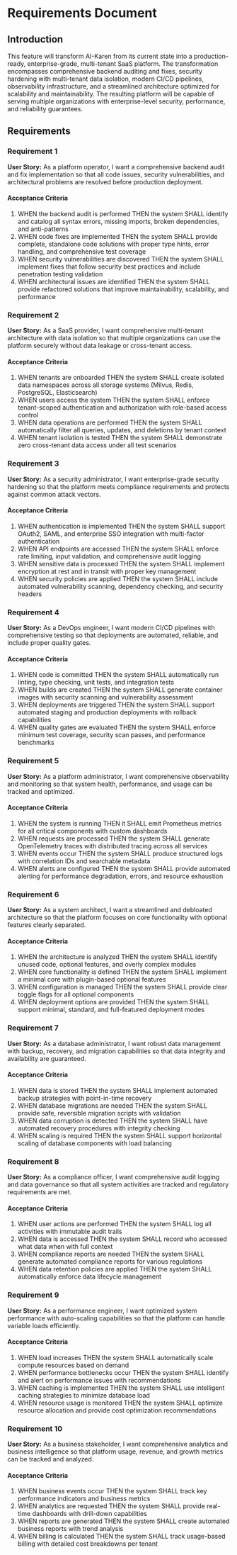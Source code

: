 # Requirements Document

## Introduction

This feature will transform AI-Karen from its current state into a production-ready, enterprise-grade, multi-tenant SaaS platform. The transformation encompasses comprehensive backend auditing and fixes, security hardening with multi-tenant data isolation, modern CI/CD pipelines, observability infrastructure, and a streamlined architecture optimized for scalability and maintainability. The resulting platform will be capable of serving multiple organizations with enterprise-level security, performance, and reliability guarantees.

## Requirements

### Requirement 1

**User Story:** As a platform operator, I want a comprehensive backend audit and fix implementation so that all code issues, security vulnerabilities, and architectural problems are resolved before production deployment.

#### Acceptance Criteria

1. WHEN the backend audit is performed THEN the system SHALL identify and catalog all syntax errors, missing imports, broken dependencies, and anti-patterns
2. WHEN code fixes are implemented THEN the system SHALL provide complete, standalone code solutions with proper type hints, error handling, and comprehensive test coverage
3. WHEN security vulnerabilities are discovered THEN the system SHALL implement fixes that follow security best practices and include penetration testing validation
4. WHEN architectural issues are identified THEN the system SHALL provide refactored solutions that improve maintainability, scalability, and performance

### Requirement 2

**User Story:** As a SaaS provider, I want comprehensive multi-tenant architecture with data isolation so that multiple organizations can use the platform securely without data leakage or cross-tenant access.

#### Acceptance Criteria

1. WHEN tenants are onboarded THEN the system SHALL create isolated data namespaces across all storage systems (Milvus, Redis, PostgreSQL, Elasticsearch)
2. WHEN users access the system THEN the system SHALL enforce tenant-scoped authentication and authorization with role-based access control
3. WHEN data operations are performed THEN the system SHALL automatically filter all queries, updates, and deletions by tenant context
4. WHEN tenant isolation is tested THEN the system SHALL demonstrate zero cross-tenant data access under all test scenarios

### Requirement 3

**User Story:** As a security administrator, I want enterprise-grade security hardening so that the platform meets compliance requirements and protects against common attack vectors.

#### Acceptance Criteria

1. WHEN authentication is implemented THEN the system SHALL support OAuth2, SAML, and enterprise SSO integration with multi-factor authentication
2. WHEN API endpoints are accessed THEN the system SHALL enforce rate limiting, input validation, and comprehensive audit logging
3. WHEN sensitive data is processed THEN the system SHALL implement encryption at rest and in transit with proper key management
4. WHEN security policies are applied THEN the system SHALL include automated vulnerability scanning, dependency checking, and security headers

### Requirement 4

**User Story:** As a DevOps engineer, I want modern CI/CD pipelines with comprehensive testing so that deployments are automated, reliable, and include proper quality gates.

#### Acceptance Criteria

1. WHEN code is committed THEN the system SHALL automatically run linting, type checking, unit tests, and integration tests
2. WHEN builds are created THEN the system SHALL generate container images with security scanning and vulnerability assessment
3. WHEN deployments are triggered THEN the system SHALL support automated staging and production deployments with rollback capabilities
4. WHEN quality gates are evaluated THEN the system SHALL enforce minimum test coverage, security scan passes, and performance benchmarks

### Requirement 5

**User Story:** As a platform administrator, I want comprehensive observability and monitoring so that system health, performance, and usage can be tracked and optimized.

#### Acceptance Criteria

1. WHEN the system is running THEN it SHALL emit Prometheus metrics for all critical components with custom dashboards
2. WHEN requests are processed THEN the system SHALL generate OpenTelemetry traces with distributed tracing across all services
3. WHEN events occur THEN the system SHALL produce structured logs with correlation IDs and searchable metadata
4. WHEN alerts are configured THEN the system SHALL provide automated alerting for performance degradation, errors, and resource exhaustion

### Requirement 6

**User Story:** As a system architect, I want a streamlined and debloated architecture so that the platform focuses on core functionality with optional features clearly separated.

#### Acceptance Criteria

1. WHEN the architecture is analyzed THEN the system SHALL identify unused code, optional features, and overly complex modules
2. WHEN core functionality is defined THEN the system SHALL implement a minimal core with plugin-based optional features
3. WHEN configuration is managed THEN the system SHALL provide clear toggle flags for all optional components
4. WHEN deployment options are provided THEN the system SHALL support minimal, standard, and full-featured deployment modes

### Requirement 7

**User Story:** As a database administrator, I want robust data management with backup, recovery, and migration capabilities so that data integrity and availability are guaranteed.

#### Acceptance Criteria

1. WHEN data is stored THEN the system SHALL implement automated backup strategies with point-in-time recovery
2. WHEN database migrations are needed THEN the system SHALL provide safe, reversible migration scripts with validation
3. WHEN data corruption is detected THEN the system SHALL have automated recovery procedures with integrity checking
4. WHEN scaling is required THEN the system SHALL support horizontal scaling of database components with load balancing

### Requirement 8

**User Story:** As a compliance officer, I want comprehensive audit logging and data governance so that all system activities are tracked and regulatory requirements are met.

#### Acceptance Criteria

1. WHEN user actions are performed THEN the system SHALL log all activities with immutable audit trails
2. WHEN data is accessed THEN the system SHALL record who accessed what data when with full context
3. WHEN compliance reports are needed THEN the system SHALL generate automated compliance reports for various regulations
4. WHEN data retention policies are applied THEN the system SHALL automatically enforce data lifecycle management

### Requirement 9

**User Story:** As a performance engineer, I want optimized system performance with auto-scaling capabilities so that the platform can handle variable loads efficiently.

#### Acceptance Criteria

1. WHEN load increases THEN the system SHALL automatically scale compute resources based on demand
2. WHEN performance bottlenecks occur THEN the system SHALL identify and alert on performance issues with recommendations
3. WHEN caching is implemented THEN the system SHALL use intelligent caching strategies to minimize database load
4. WHEN resource usage is monitored THEN the system SHALL optimize resource allocation and provide cost optimization recommendations

### Requirement 10

**User Story:** As a business stakeholder, I want comprehensive analytics and business intelligence so that platform usage, revenue, and growth metrics can be tracked and analyzed.

#### Acceptance Criteria

1. WHEN business events occur THEN the system SHALL track key performance indicators and business metrics
2. WHEN analytics are requested THEN the system SHALL provide real-time dashboards with drill-down capabilities
3. WHEN reports are generated THEN the system SHALL create automated business reports with trend analysis
4. WHEN billing is calculated THEN the system SHALL track usage-based billing with detailed cost breakdowns per tenant